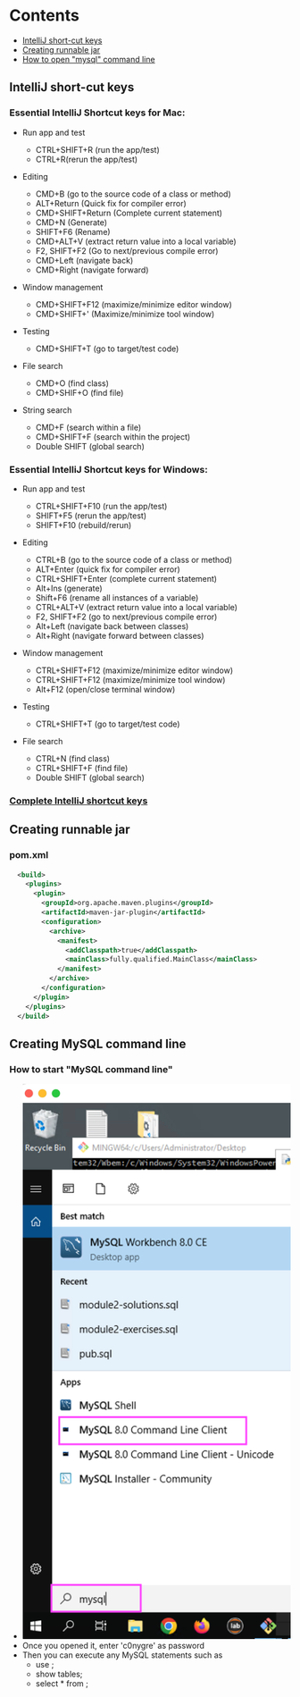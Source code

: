 # Contents

- [IntelliJ short-cut keys](#intellij-short-cut-keys)
- [Creating runnable jar](#creating-runnable-jar)
- [How to open "mysql" command line](#creating-mysql-command-line)


## IntelliJ short-cut keys

### Essential IntelliJ Shortcut keys for Mac: 

- Run app and test 
  - CTRL+SHIFT+R (run the app/test) 
  - CTRL+R(rerun the app/test) 

- Editing 
  - CMD+B (go to the source code of a class or method) 
  - ALT+Return (Quick fix for compiler error) 
  - CMD+SHIFT+Return (Complete current statement) 
  - CMD+N (Generate) 
  - SHIFT+F6 (Rename) 
  - CMD+ALT+V (extract return value into a local variable) 
  - F2, SHIFT+F2 (Go to next/previous compile error) 
  - CMD+Left (navigate back) 
  - CMD+Right (navigate forward) 

- Window management 
  - CMD+SHIFT+F12 (maximize/minimize editor window) 
  - CMD+SHIFT+' (Maximize/minimize tool window) 

- Testing 
  - CMD+SHIFT+T (go to target/test code) 

- File search 
  - CMD+O (find class) 
  - CMD+SHIF+O (find file) 

- String search 
  - CMD+F (search within a file) 
  - CMD+SHIFT+F (search within the project) 
  - Double SHIFT (global search)

### Essential IntelliJ Shortcut keys for Windows: 

- Run app and test 
  - CTRL+SHIFT+F10 (run the app/test) 
  - SHIFT+F5 (rerun the app/test) 
  - SHIFT+F10 (rebuild/rerun) 

- Editing 
  - CTRL+B (go to the source code of a class or method) 
  - ALT+Enter (quick fix for compiler error) 
  - CTRL+SHIFT+Enter (complete current statement) 
  - Alt+Ins (generate) 
  - Shift+F6 (rename all instances of a variable) 
  - CTRL+ALT+V (extract return value into a local variable) 
  - F2, SHIFT+F2 (go to next/previous compile error) 
  - Alt+Left (navigate back between classes) 
  - Alt+Right (navigate forward between classes) 

- Window management 
  - CTRL+SHIFT+F12 (maximize/minimize editor window) 
  - CTRL+SHIFT+F12 (maximize/minimize tool window) 
  - Alt+F12 (open/close terminal window) 

- Testing 
  - CTRL+SHIFT+T (go to target/test code) 

- File search 
  - CTRL+N (find class) 
  - CTRL+SHIFT+F (find file) 
  - Double SHIFT (global search)

### [Complete IntelliJ shortcut keys](https://resources.jetbrains.com/storage/products/intellij-idea/docs/IntelliJIDEA_ReferenceCard.pdf) 

## Creating runnable jar

### pom.xml

```xml
  <build>
    <plugins>
      <plugin>
        <groupId>org.apache.maven.plugins</groupId>
        <artifactId>maven-jar-plugin</artifactId>
        <configuration>
          <archive>
            <manifest>
              <addClasspath>true</addClasspath>
              <mainClass>fully.qualified.MainClass</mainClass>
            </manifest>
          </archive>
        </configuration>
      </plugin>
    </plugins>
  </build>
```

## Creating MySQL command line

### How to start "MySQL command line"

- ![MySQL command line](./images/mysql1.png)
- Once you opened it, enter 'c0nygre' as password
- Then you can execute any MySQL statements such as
  - use <database-name-of-your-choice>;
  - show tables;
  - select * from <table-name>;
 